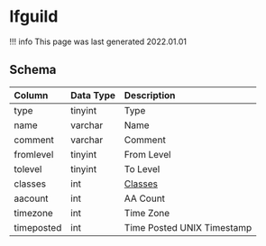 # lfguild

!!! info
	This page was last generated 2022.01.01

## Schema

| Column | Data Type | Description |
| :--- | :--- | :--- |
| type | tinyint | Type |
| name | varchar | Name |
| comment | varchar | Comment |
| fromlevel | tinyint | From Level |
| tolevel | tinyint | To Level |
| classes | int | [Classes](../../../../server/player/class-list) |
| aacount | int | AA Count |
| timezone | int | Time Zone |
| timeposted | int | Time Posted UNIX Timestamp |

